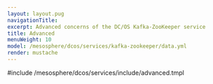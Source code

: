 ```yaml
---
layout: layout.pug
navigationTitle:
excerpt: Advanced concerns of the DC/OS Kafka-ZooKeeper service
title: Advanced
menuWeight: 10
model: /mesosphere/dcos/services/kafka-zookeeper/data.yml
render: mustache
---
```


#include /mesosphere/dcos/services/include/advanced.tmpl
